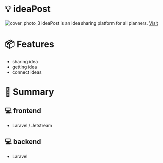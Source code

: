 # :bulb: ideaPost
![cover_photo_3](https://user-images.githubusercontent.com/82143008/126089588-859359c6-148d-4e91-b299-9afa09688773.png)
ideaPost is an idea sharing platform for all planners. [Visit](https://idea-post.herokuapp.com/)

# :package: Features
+ sharing idea
+ getting idea
+ connect ideas

# :speech_balloon: Summary
## :computer: frontend
+ Laravel / Jetstream
## :computer: backend
+ Laravel
